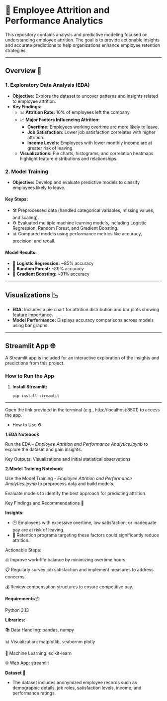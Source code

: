 # 🚀 **Employee Attrition and Performance Analytics**

This repository contains analysis and predictive modeling focused on understanding employee attrition. The goal is to provide actionable insights and accurate predictions to help organizations enhance employee retention strategies.

---

## **Overview** 📝

### 1. **Exploratory Data Analysis (EDA)**

- **Objective:** Explore the dataset to uncover patterns and insights related to employee attrition.
- **Key Findings:**
  - 📊 **Attrition Rate:** 16% of employees left the company.
  - 📈 **Major Factors Influencing Attrition:**
    - **Overtime:** Employees working overtime are more likely to leave.
    - **Job Satisfaction:** Lower job satisfaction correlates with higher attrition.
    - **Income Levels:** Employees with lower monthly income are at greater risk of leaving.
  - **Visualizations:** Pie charts, histograms, and correlation heatmaps highlight feature distributions and relationships.

### 2. **Model Training**
- **Objective:** Develop and evaluate predictive models to classify employees likely to leave.

#### **Key Steps:**
- 🛠️ Preprocessed data (handled categorical variables, missing values, and scaling).
- ⚙️ Evaluated multiple machine learning models, including Logistic Regression, Random Forest, and Gradient Boosting.
- 📊 Compared models using performance metrics like accuracy, precision, and recall.

#### **Model Results:**
- 🤖 **Logistic Regression:** ~85% accuracy
- 🌲 **Random Forest:** ~89% accuracy
- 🌟 **Gradient Boosting:** ~91% accuracy

---

## **Visualizations** 📉
- **EDA:** Includes a pie chart for attrition distribution and bar plots showing feature importance.
- **Model Performance:** Displays accuracy comparisons across models using bar graphs.

---

## **Streamlit App** 🌐

A Streamlit app is included for an interactive exploration of the insights and predictions from this project.

### **How to Run the App**
1. **Install Streamlit:**
   ```shell
   pip install streamlit

---

Open the link provided in the terminal (e.g., http://localhost:8501) to access the app.

- How to Use ⚙️
  
**1.EDA Notebook**

Run the EDA - <i>Employee Attrition and Performance Analytics.ipynb</i> to explore the dataset and gain insights.

Key Outputs: Visualizations and initial statistical observations.

**2.Model Training Notebook**

Use the Model Training - <i>Employee Attrition and Performance Analytics.ipynb</i> to preprocess data and build models.

Evaluate models to identify the best approach for predicting attrition.


Key Findings and Recommendations 🔑

**Insights**:

- 🕒 Employees with excessive overtime, low satisfaction, or inadequate pay are at risk of leaving.
- 💼 Retention programs targeting these factors could significantly reduce attrition.

Actionable Steps:

⚖️ Improve work-life balance by minimizing overtime hours.

📋 Regularly survey job satisfaction and implement measures to address concerns.

💰 Review compensation structures to ensure competitive pay.

**Requirements**📦

Python 3.13

**Libraries:**

📚 Data Handling: pandas, numpy

📊 Visualization: matplotlib, seabornm plotly

🤖 Machine Learning: scikit-learn

🌐 Web App: streamlit

**Dataset 📂**
- The dataset includes anonymized employee records such as demographic details, job roles, satisfaction levels, income, and performance ratings.


